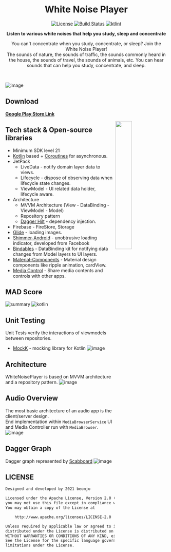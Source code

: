 <h1 align="center">White Noise Player</h1>

<p align="center">
  <a href="https://opensource.org/licenses/Apache-2.0"><img alt="License" src="https://img.shields.io/badge/License-Apache%202.0-blue.svg"/></a>
  <a href="https://github.com/beomjo/white-noise-player/actions/workflows/android.yml"><img alt="Build Status" src="https://github.com/beomjo/white-noise-player/actions/workflows/android.yml/badge.svg"/></a>
  <a href="https://ktlint.github.io/"><img alt="ktlint" src="https://img.shields.io/badge/code%20style-%E2%9D%A4-FF4081.svg"/></a>
</p>

<p align="center">
<b>Listen to various white noises that help you study, sleep and concentrate</b>
</p>
<p align="center">  
You can't concentrate when you study, concentrate, or sleep?
Join the White Noise Player!<br>
The sounds of nature, the sounds of traffic, the sounds commonly heard in the house, the sounds of travel, the sounds of animals, etc.
You can hear sounds that can help you study, concentrate, and sleep.
</p>
</br>  

![image](https://user-images.githubusercontent.com/39984656/115113874-6531c180-9fc7-11eb-8547-829ab9d9035f.jpeg)


## Download
<b>[Google Play Store Link](https://play.google.com/store/apps/details?id=com.beomjo.whitenoise)</b>

<img src="/previews/preview.gif" align="right" width="32%"/>  

## Tech stack & Open-source libraries
- Minimum SDK level 21
- [Kotlin](https://kotlinlang.org/) based + [Coroutines](https://github.com/Kotlin/kotlinx.coroutines) for asynchronous.
- JetPack
  - LiveData - notify domain layer data to views.
  - Lifecycle - dispose of observing data when lifecycle state changes.
  - ViewModel - UI related data holder, lifecycle aware.
- Architecture
  - MVVM Architecture (View - DataBinding - ViewModel - Model)
  - Repository pattern
  - [Dagger Hilt](https://dagger.dev/hilt/) - dependency injection.  
- Firebase - FireStore, Storage
- [Glide](https://github.com/bumptech/glide) - loading images.
- [Shimmer-Android](https://github.com/facebook/shimmer-android) - unobtrusive loading indicator, developed from Facebook 
- [Bindables](https://github.com/skydoves/Bindables) - DataBinding kit for notifying data changes from Model layers to UI layers.
- [Material-Components](https://github.com/material-components/material-components-android) - Material design components like ripple animation, cardView.
- [Media Control](https://developer.android.com/jetpack/androidx/releases/media) - Share media contents and controls with other apps.  


## MAD Score
![summary](https://user-images.githubusercontent.com/39984656/126381975-dd1996b5-396a-46c3-8b31-e2242dbbe3a0.png)
![kotlin](https://user-images.githubusercontent.com/39984656/126381980-2f26e9aa-e017-4f81-b66f-267cf258f05e.png)


## Unit Testing
Unit Tests verify the interactions of viewmodels between repositories.
- [MockK](https://mockk.io/) - mocking library for Kotlin
![image](https://user-images.githubusercontent.com/39984656/115115204-0d4a8900-9fce-11eb-9366-40dceb438785.png)


## Architecture
WhiteNoisePlayer is based on MVVM architecture and a repository pattern.
![image](https://user-images.githubusercontent.com/39984656/115115521-e2613480-9fcf-11eb-84a3-d9787999e22f.png)


## Audio Overview
The most basic architecture of an audio app is the client/server design.  
End implementation within `MediaBrowserService` UI and Media Controller run with `MediaBrowser`.
![image](https://user-images.githubusercontent.com/39984656/115116340-f60e9a00-9fd3-11eb-8d3e-91a4370a7f4b.png)


## Dagger Graph
Dagger graph represented by [Scabboard](https://arunkumar9t2.github.io/scabbard/)
![image](https://user-images.githubusercontent.com/39984656/115116768-69191000-9fd6-11eb-95e0-bd3d9d4ebe4f.png)


## LICENSE
```xml
Designed and developed by 2021 beomjo

Licensed under the Apache License, Version 2.0 (the "License");
you may not use this file except in compliance with the License.
You may obtain a copy of the License at

    http://www.apache.org/licenses/LICENSE-2.0

Unless required by applicable law or agreed to in writing, software
distributed under the License is distributed on an "AS IS" BASIS,
WITHOUT WARRANTIES OR CONDITIONS OF ANY KIND, either express or implied.
See the License for the specific language governing permissions and
limitations under the License.
```
